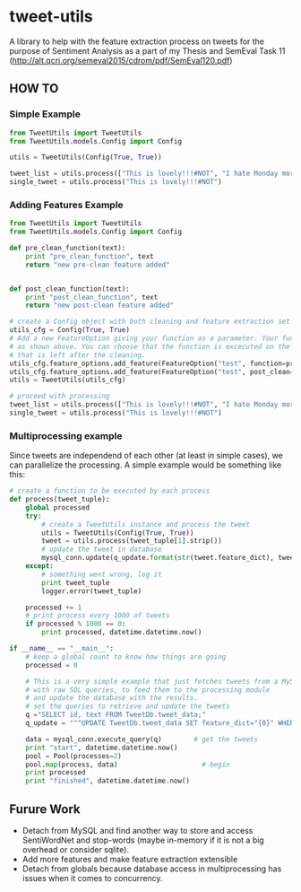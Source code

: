 # tweet-utils
A library to help with the feature extraction process on tweets for the purpose of Sentiment Analysis as a part of my Thesis
and SemEval Task 11 (http://alt.qcri.org/semeval2015/cdrom/pdf/SemEval120.pdf)

HOW TO
---
### Simple Example
```python
from TweetUtils import TweetUtils
from TweetUtils.models.Config import Config

utils = TweetUtils(Config(True, True))

tweet_list = utils.process(["This is lovely!!!#NOT", "I hate Monday mornings..."])
single_tweet = utils.process("This is lovely!!!#NOT")
```
### Adding Features Example
```python
from TweetUtils import TweetUtils
from TweetUtils.models.Config import Config

def pre_clean_function(text):
    print "pre_clean_function", text
    return "new pre-clean feature added"


def post_clean_function(text):
    print "post_clean_function", text
    return "new post-clean feature added"

# create a Config object with both cleaning and feature extraction set to True
utils_cfg = Config(True, True)
# Add a new FeatureOption giving your function as a parameter. Your function should take a string as an input.
# as shown above. You can choose that the function is excecuted on the original tweet text or the text 
# that is left after the cleaning.
utils_cfg.feature_options.add_feature(FeatureOption("test", function=pre_clean_function))
utils_cfg.feature_options.add_feature(FeatureOption("test", post_clean=True, function=post_clean_function))
utils = TweetUtils(utils_cfg)

# proceed with processing
tweet_list = utils.process(["This is lovely!!!#NOT", "I hate Monday mornings..."])
single_tweet = utils.process("This is lovely!!!#NOT")

```

### Multiprocessing example
Since tweets are independend of each other (at least in simple cases), we can parallelize the processing.
A simple example would be something like this:

```python
# create a function to be executed by each process
def process(tweet_tuple):
    global processed
    try:
        # create a TweetUtils instance and process the tweet
        utils = TweetUtils(Config(True, True))
        tweet = utils.process(tweet_tuple[1].strip())
        # update the tweet in database
        mysql_conn.update(q_update.format(str(tweet.feature_dict), tweet_tuple[0]))
    except:
        # something went wrong, log it
        print tweet_tuple
        logger.error(tweet_tuple)

    processed += 1
    # print process every 1000 of tweets
    if processed % 1000 == 0:
        print processed, datetime.datetime.now()

if __name__ == "__main__":
    # keep a global count to know how things are going
    processed = 0

    # This is a very simple example that just fetches tweets from a MySQL
    # with raw SQL queries, to feed them to the processing module
    # and update the database with the results.
    # set the queries to retrieve and update the tweets
    q ="SELECT id, text FROM TweetDb.tweet_data;"
    q_update = """UPDATE TweetDb.tweet_data SET feature_dict="{0}" WHERE id="{1}";"""

    data = mysql_conn.execute_query(q)        # get the tweets
    print "start", datetime.datetime.now()
    pool = Pool(processes=2)
    pool.map(process, data)                     # begin
    print processed
    print "finished", datetime.datetime.now()
```

## Furure Work
* Detach from MySQL and find another way to store and access SentiWordNet and stop-words 
 (maybe in-memory if it is not a big overhead or consider sqlite).
* Add more features and make feature extraction extensible
* Detach from globals because database access in multiprocessing has issues when it comes to concurrency.

